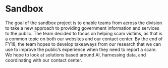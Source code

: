 # Sandbox
The goal of the sandbox project is to enable teams from across the division to take a new approach to providing government information and services to the public. The team decided to focus on helping scam victims, as that is a common topic on both our websites and our contact center. By the end of FY18, the team hopes to develop takeaways from our research that we can use to improve the public’s experience when they need to report a scam. We hope to look at solutions based around AI, harnessing data, and coordinating with our contact center.
